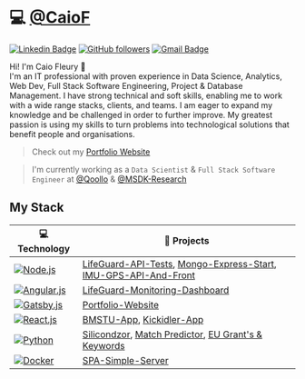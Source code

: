 # 💻 [@CaioF](https://caiof.github.io)

[![Linkedin Badge](https://img.shields.io/badge/-Caio%20Fleury-blue?style=social&logo=Linkedin&logoColor=blue&link=https://www.linkedin.com/in/caio-fleury/)](https://www.linkedin.com/in/caio-fleury/) [![GitHub followers](https://img.shields.io/github/followers/CaioF?label=follow&style=social)](https://github.com/CaioF/?tab=follow) [![Gmail Badge](https://img.shields.io/badge/-caio.fleury.r-red?style=social&logo=Gmail&logoColor=red&link=mailto:caio.fleury.r@gmail.com)](mailto:caio.fleury.r@gmail.com) 


Hi! I'm Caio Fleury 👋    
I'm an IT professional with proven experience in Data Science, Analytics, Web Dev, Full Stack Software Engineering, Project & Database Management. I have strong technical and soft skills, enabling me to work with a wide range stacks, clients, and teams. I am eager to expand my knowledge and be challenged in order to further improve. My greatest passion is using my skills to turn problems into technological solutions that benefit people and organisations.  

>    Check out my [Portfolio Website](https://caiof.github.io)

>    I'm currently working as a `Data Scientist` & `Full Stack Software Engineer` at [@Qoollo](https://github.com/qoollo) & [@MSDK-Research](http://msdk-research.com/)    



## My Stack

| 💻 **Technology** | 🚀 **Projects** |
|-|-|
| [![Node.js](https://img.shields.io/static/v1?label=&message=Node.js&color=47d147&logo=node.js&logoColor=FFFFFF)](https://nodejs.org/en/) | [LifeGuard-API-Tests](https://lab.qoollo.com/lifeguard/backend/api-tests), [Mongo-Express-Start](https://github.com/CaioF/mongo-express-start), [IMU-GPS-API-And-Front](https://github.com/msdk-research/imu-gps-api-and-front) |
| [![Angular.js](https://img.shields.io/static/v1?label=&message=Angular.js&color=B52E31&logo=angular&logoColor=FFFFFF)](https://angular.io/) | [LifeGuard-Monitoring-Dashboard](https://lab.qoollo.com/lifeguard/frontend/monitoring-dashboard) |
| [![Gatsby.js](https://img.shields.io/static/v1?label=&message=Gatsby.js&color=663399&logo=gatsby&logoColor=FFFFFF)](https://angular.io/) | [](https://github.com/CaioF/) [Portfolio-Website](https://github.com/CaioF/CaioF.github.io) |
| [![React.js](https://img.shields.io/static/v1?label=&message=React.js&color=61dbfb&logo=react&logoColor=FFFFFF)](https://developer.mozilla.org/en-US/docs/Web/JavaScript) | [BMSTU-App](https://github.com/CaioF/bmstu-app), [Kickidler-App](https://github.com/CaioF/kickidler-app) |
| [![Python](https://img.shields.io/static/v1?label=&message=Python&color=3C78A9&logo=python&logoColor=FFFFFF)](https://www.python.org/) | [Silicondzor](https://github.com/CaioF/Silicondzor), [Match Predictor](https://drive.google.com/file/d/1LeRiJix-tWuDQ_pxP7NO_KzwKDHSWuPv/view), [EU Grant's & Keywords](https://www.kaggle.com/caiofleury/dataset-construction) |
| [![Docker](https://img.shields.io/static/v1?label=&message=Docker&color=3C78A9&logo=docker&logoColor=FFFFFF)](https://hub.docker.com/) | [SPA-Simple-Server](https://github.com/CaioF/spa-simple-server) |
